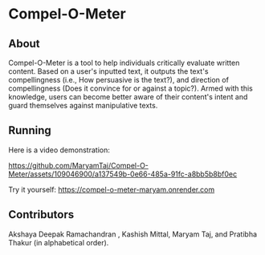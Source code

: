 # Compel-O-Meter

## About

Compel-O-Meter is a tool to help individuals critically evaluate written content. Based on a user's inputted text, it outputs the text's compellingness (i.e., How persuasive is the text?), and direction of compellingness (Does it convince for or against a topic?). Armed with this knowledge, users can become better aware of their content's intent and guard themselves against manipulative texts. 

## Running
Here is a video demonstration: 


https://github.com/MaryamTaj/Compel-O-Meter/assets/109046900/a137549b-0e66-485a-91fc-a8bb5b8bf0ec



Try it yourself: https://compel-o-meter-maryam.onrender.com


## Contributors

Akshaya Deepak Ramachandran , Kashish Mittal, Maryam Taj, and Pratibha Thakur (in alphabetical order).

 


